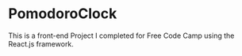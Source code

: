 # PomodoroClock
This is a front-end Project I completed for Free Code Camp using the React.js framework. 

